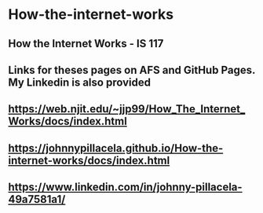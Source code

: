 # How-the-internet-works
## How the Internet Works - IS 117
## Links for theses pages on AFS and GitHub Pages. My Linkedin is also provided
## https://web.njit.edu/~jjp99/How_The_Internet_Works/docs/index.html
## https://johnnypillacela.github.io/How-the-internet-works/docs/index.html
## https://www.linkedin.com/in/johnny-pillacela-49a7581a1/
